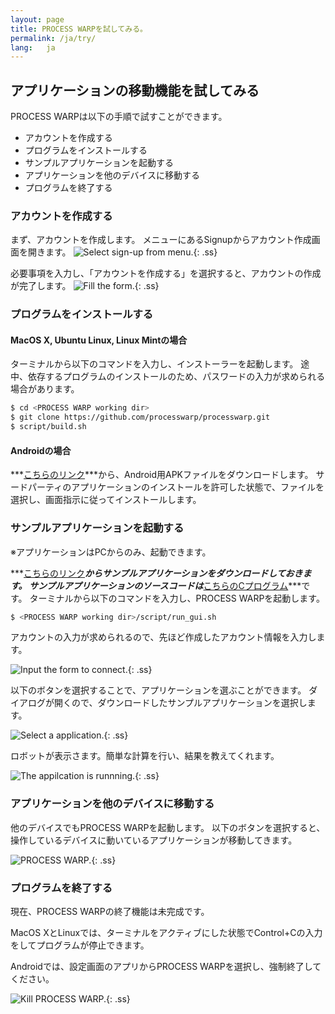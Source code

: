 ```yaml
---
layout: page
title: PROCESS WARPを試してみる。
permalink: /ja/try/
lang:   ja
---
```


## アプリケーションの移動機能を試してみる

PROCESS WARPは以下の手順で試すことができます。

* アカウントを作成する
* プログラムをインストールする
* サンプルアプリケーションを起動する
* アプリケーションを他のデバイスに移動する
* プログラムを終了する

### アカウントを作成する

まず、アカウントを作成します。
メニューにあるSignupからアカウント作成画面を開きます。
![Select sign-up from menu.](/ja/img/try/ss01.png){: .ss}

必要事項を入力し、「アカウントを作成する」を選択すると、アカウントの作成が完了します。
![Fill the form.](/ja/img/try/ss02.png){: .ss}

### プログラムをインストールする

#### MacOS X, Ubuntu Linux, Linux Mintの場合

ターミナルから以下のコマンドを入力し、インストーラーを起動します。
途中、依存するプログラムのインストールのため、パスワードの入力が求められる場合があります。

```sh
$ cd <PROCESS WARP working dir>
$ git clone https://github.com/processwarp/processwarp.git
$ script/build.sh
```

#### Androidの場合

***[こちらのリンク](https://prev.processwarp.org/processwarp.apk)***から、Android用APKファイルをダウンロードします。
サードパーティのアプリケーションのインストールを許可した状態で、ファイルを選択し、画面指示に従ってインストールします。

### サンプルアプリケーションを起動する

※アプリケーションはPCからのみ、起動できます。

***[こちらのリンク](/sample/try.ll)***からサンプルアプリケーションをダウンロードしておきます。
サンプルアプリケーションのソースコードは***[こちらのCプログラム](/sample/try.c)***です。
ターミナルから以下のコマンドを入力し、PROCESS WARPを起動します。

```sh
$ <PROCESS WARP working dir>/script/run_gui.sh
```

アカウントの入力が求められるので、先ほど作成したアカウント情報を入力します。

![Input the form to connect.](/ja/img/try/ss03.png){: .ss}

以下のボタンを選択することで、アプリケーションを選ぶことができます。
ダイアログが開くので、ダウンロードしたサンプルアプリケーションを選択します。

![Select a application.](/ja/img/try/ss04.png){: .ss}

ロボットが表示さます。簡単な計算を行い、結果を教えてくれます。

![The appilcation is runnning.](/ja/img/try/ss05.png){: .ss}

### アプリケーションを他のデバイスに移動する

他のデバイスでもPROCESS WARPを起動します。
以下のボタンを選択すると、操作しているデバイスに動いているアプリケーションが移動してきます。

![PROCESS WARP.](/ja/img/try/ss06.png){: .ss}

### プログラムを終了する

現在、PROCESS WARPの終了機能は未完成です。

MacOS XとLinuxでは、ターミナルをアクティブにした状態でControl+Cの入力をしてプログラムが停止できます。

Androidでは、設定画面のアプリからPROCESS WARPを選択し、強制終了してください。

![Kill PROCESS WARP.](/ja/img/try/ss07.png){: .ss}
